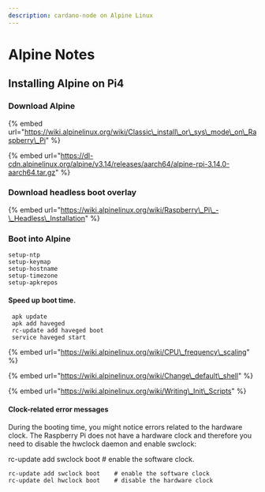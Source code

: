 ```yaml
---
description: cardano-node on Alpine Linux
---
```


# Alpine Notes

## Installing Alpine on Pi4

### Download Alpine

{% embed url="https://wiki.alpinelinux.org/wiki/Classic\_install\_or\_sys\_mode\_on\_Raspberry\_Pi" %}

{% embed url="https://dl-cdn.alpinelinux.org/alpine/v3.14/releases/aarch64/alpine-rpi-3.14.0-aarch64.tar.gz" %}

### Download headless boot overlay

{% embed url="https://wiki.alpinelinux.org/wiki/Raspberry\_Pi\_-\_Headless\_Installation" %}

### Boot into Alpine

```text
setup-ntp
setup-keymap
setup-hostname
setup-timezone
setup-apkrepos
```

#### Speed up boot time.

```text
 apk update 
 apk add haveged
 rc-update add haveged boot
 service haveged start
```

{% embed url="https://wiki.alpinelinux.org/wiki/CPU\_frequency\_scaling" %}

{% embed url="https://wiki.alpinelinux.org/wiki/Change\_default\_shell" %}

{% embed url="https://wiki.alpinelinux.org/wiki/Writing\_Init\_Scripts" %}

#### Clock-related error messages

During the booting time, you might notice errors related to the hardware clock. The Raspberry Pi does not have a hardware clock and therefore you need to disable the hwclock daemon and enable swclock:

rc-update add swclock boot \# enable the software clock.

```text
rc-update add swclock boot    # enable the software clock
rc-update del hwclock boot    # disable the hardware clock
```

